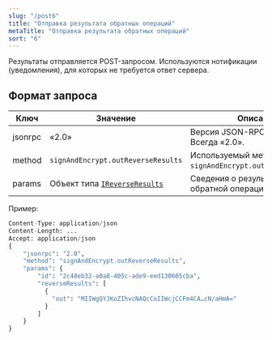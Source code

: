 ```yaml
---
slug: "/post6"
title: "Отправка результата обратных операций"
metaTitle: "Отправка результата обратных операций"
sort: "6"
---
```



Результаты отправляется POST-запросом. Используются нотификации (уведомления), для которых не требуется ответ сервера.

## Формат запроса

| Ключ | Значение | Описание |
| --- | --- | --- |
| jsonrpc | «2.0» | Версия JSON-RPC протокола. Всегда «2.0». |
| method | `signAndEncrypt.outReverseResults`|  Используемый метод. Всегда `signAndEncrypt.outReverseResults`. |
| params |  Объект типа [`IReverseResults`](./17-IReverseResults.md) |  Сведения о результатах обратной операции |

Пример:

``` py linenums="1"
Content-Type: application/json
Content-Length: ...
Accept: application/json
{
    "jsonrpc": "2.0",
    "method": "signAndEncrypt.outReverseResults",
    "params": {
        "id": "2c48eb32-a0a8-405c-ade9-eed130605cba",
        "reverseResults": [
          {
            "out": "MIIWgQYJKoZIhvcNAQcCoIIWcjCCFm4CA…cN/aHmA="
          }
        ]
    }
}
```